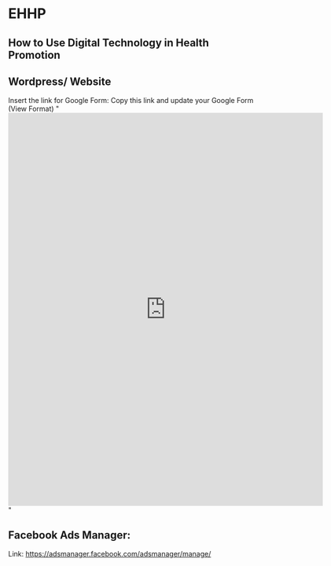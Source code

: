 # EHHP
## How to Use Digital Technology in Health Promotion

## Wordpress/ Website
Insert the link for Google Form: 
Copy this link and update your Google Form (View Format)
" <iframe src="https://docs.google.com/forms/d/e/1FAIpQLSeT3TEDwHREmELJ83sASWDXsIIi-nHbuE8k4gpZ37tW3DJNew/viewform?embedded=true" width="640" height="800" frameborder="0" marginwidth="0" marginheight="0">Loading…</iframe> "


## Facebook Ads Manager:
Link: https://adsmanager.facebook.com/adsmanager/manage/
